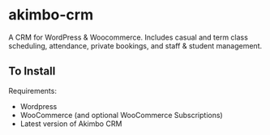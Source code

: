 # akimbo-crm

A CRM for WordPress & Woocommerce. Includes casual and term class scheduling, attendance, private bookings, and staff & student management.

## To Install
Requirements:
- Wordpress
- WooCommerce (and optional WooCommerce Subscriptions)
- Latest version of Akimbo CRM

